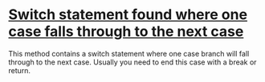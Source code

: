 # [Switch statement found where one case falls through to the next case](https://spotbugs.readthedocs.io/en/latest/bugDescriptions.html#SF_SWITCH_FALLTHROUGH)

 This method contains a switch statement where one case branch will fall through to the next case.
  Usually you need to end this case with a break or return.